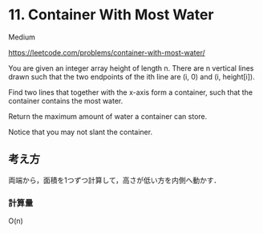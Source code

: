 # 11. Container With Most Water

Medium

https://leetcode.com/problems/container-with-most-water/

You are given an integer array height of length n. There are n vertical lines drawn such that the two endpoints of the ith line are (i, 0) and (i, height[i]).

Find two lines that together with the x-axis form a container, such that the container contains the most water.

Return the maximum amount of water a container can store.

Notice that you may not slant the container.

## 考え方

両端から，面積を1つずつ計算して，高さが低い方を内側へ動かす．

### 計算量

O(n)
